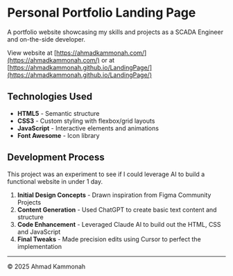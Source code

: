 # Personal Portfolio Landing Page

A portfolio website showcasing my skills and projects as a SCADA Engineer and on-the-side developer.

View website at [https://ahmadkammonah.com/](https://ahmadkammonah.com/) or at [https://ahmadkammonah.github.io/LandingPage/](https://ahmadkammonah.github.io/LandingPage/)

## Technologies Used

- **HTML5** - Semantic structure
- **CSS3** - Custom styling with flexbox/grid layouts
- **JavaScript** - Interactive elements and animations
- **Font Awesome** - Icon library

## Development Process

This project was an experiment to see if I could leverage AI to build a functional website in under 1 day.

1. **Initial Design Concepts** - Drawn inspiration from Figma Community Projects
2. **Content Generation** - Used ChatGPT to create basic text content and structure
3. **Code Enhancement** - Leveraged Claude AI to build out the HTML, CSS and JavaScript
4. **Final Tweaks** - Made precision edits using Cursor to perfect the implementation

---

© 2025 Ahmad Kammonah
